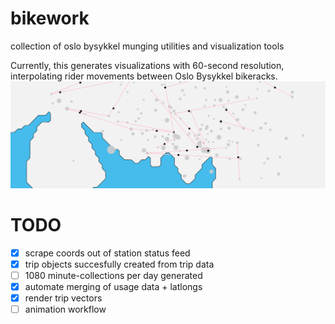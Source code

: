 # bikework
collection of oslo bysykkel munging utilities and visualization tools

Currently, this generates visualizations with 60-second resolution, interpolating rider movements
between Oslo Bysykkel bikeracks.
![sample image](img/2.png)
 
# TODO
- [x] scrape coords out of station status feed
- [x] trip objects succesfully created from trip data
- [ ] 1080 minute-collections per day generated
- [x] automate merging of usage data + latlongs
- [x] render trip vectors
- [ ] animation workflow
